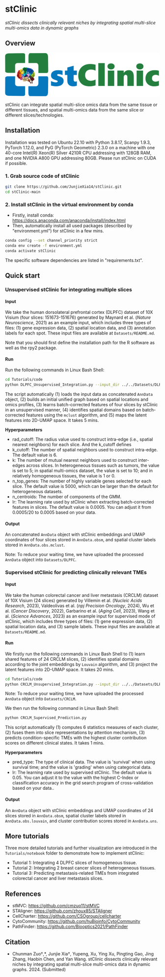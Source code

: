 # stClinic

*stClinic dissects clinically relevant niches by integrating spatial multi-slice multi-omics data in dynamic graphs*

## Overview

![image](https://github.com/JunjieXia14/stClinic/blob/main/image/stClinic_logo.png)

stClinic can integrate spatial multi-slice omics data from the same tissue or different tissues, and spatial multi-omics data from the same slice or different slices/technologies.

## Installation

Installation was tested on Ubuntu 22.10 with Python 3.8.17, Scanpy 1.9.3, PyTorch 1.12.0, and PyG (PyTorch Geometric) 2.3.0 on a machine with one 40-core Intel(R) Xeon(R) Silver 4210R CPU addressing with 128GB RAM, and one NVIDIA A800 GPU addressing 80GB. Please run stClinic on CUDA if possible.

### 1. Grab source code of stClinic

```bash
git clone https://github.com/JunjieXia14/stClinic.git
cd stClinic-main
```

### 2. Install stClinic in the virtual environment by conda

* Firstly, install conda: https://docs.anaconda.com/anaconda/install/index.html
* Then, automatically install all used packages (described by "environment.yml") for stClinic in a few mins.

```bash
conda config --set channel_priority strict
conda env create -f environment.yml
conda activate stClinic
```

The specific software dependencies are listed in "requirements.txt".

## Quick start

### Unsupervised stClinic for integrating multiple slices

#### Input

We take the human dorsolateral prefrontal cortex (DLPFC) dataset of 10X Visium (four slices: 151673-151676) generated by Maynard et al. (*Nature Neuroscience*, 2021) as an example input, which includes three types of files: (1) gene expression data, (2) spatial location data, and (3) annotation labels for each spot. These input files are available at `Datasets/README.md`.

Note that you should first define the installation path for the R software as well as the rpy2 package.

#### Run

Run the following commands in Linux Bash Shell:

```bash
cd Tutorials/code
python DLPFC_Unsupervised_Integration.py --input_dir ../../Datasets/DLPFC
```

The script automatically (1) loads the input data as concatenated `AnnData` object, (2) builds an initial unified graph based on spatial locations and omics profiles, (3) learns batch-corrected features of four slices by stClinic in an unsupervised manner, (4) identifies spatial domains based on batch-corrected features using the `mclust` algorithm, and (5) maps the latent features into 2D-UMAP space. It takes 5 mins.

**Hyperparameters**

* rad_cutoff: The radius value used to construct intra-edge (i.e., spatial nearest neighbors) for each slice. And the k_cutoff defines
* k_cutoff: The number of spatial neighbors used to construct intra-edge. The default value is 6.
* k: The number of mutual nearest neighbors used to construct inter-edges across slices. In heterogeneous tissues such as tumors, the value is set to 5; in spatial multi-omics dataset, the value is set to 10; and in relatively homogeneous tissues, the value is 1 or 0.
* n_top_genes: The number of highly variable genes selected for each slice. The default value is 5000, which can be larger than the default for heterogeneous datasets.
* n_centroids: The number of components of the GMM.
* lr: The learning rate used by stClinic when extracting batch-corrected features in slices. The default value is 0.0005. You can adjust it from 0.0005/20 to 0.0005 based on your data.

#### Output

An concatenated `AnnData` object with stClinic embeddings and UMAP coordinates of four slices stored in `AnnData.obsm`, and spatial cluster labels stored in `AnnData.obs.mclust`.

Note: To reduce your waiting time, we have uploaded the processed `AnnData` object into `Datasets/DLPFC`.

### Supervised stClinic for predicting clinically relevant TMEs

#### Input

We take the human colorectal cancer and liver metastasis (CRCLM) dataset of 10X Visium (24 slices) generated by Villemin et al. (*Nucleic Acids Research*, 2023), Valdeolivas et al. (*npj Precision Oncology*, 2024), Wu et al. (*Cancer Discovery*, 2022), Garbarino et al. (*Aging Cell*, 2023), Wang et al. (*Science Advances*, 2023) as an example input for supervised mode of stClinic, which includes three types of files: (1) gene expression data, (2) spatial location data, and (3) sample labels. These input files are available at `Datasets/README.md`.

#### Run

We firstly run the following commands in Linux Bash Shell to (1) learn shared features of 24 CRCLM slices, (2) identifies spatial domains according to the joint embeddings by `Louvain` algorithm, and (3) project the latent features into 2D-UMAP space. It takes 20 mins.

```bash
cd Tutorials/code
python CRCLM_Unsupervised_Integration.py --input_dir ../../Datasets/DLPFC
```

Note: To reduce your waiting time, we have uploaded the processed `AnnData` object into `Datasets/CRCLM`.

We then run the following command in Linux Bash Shell:

```bash
python CRCLM_Supervised_Prediction.py
```

This script automatically (1) computes 6 statistics measures of each cluster, (2) fuses them into slice representations by attention mechanism, (3) predicts condition-specific TMEs with the highest cluster contribution scores on different clinical states. It takes 1 mins.

**Hyperparameters**

* pred_type: The type of clinical data. The value is 'survival' when using survival time; and the value is 'grading' when using categorical data.
* lr: The learning rate used by supervised stClinic. The default value is 0.05. You can adjust it  to the value with the highest C-Index or classification accuracy in the grid search program of cross-validation based on your data..

#### Output

An `AnnData` object with stClinic embeddings and UMAP coordinates of 24 slices stored in `AnnData.obsm`, spatial cluster labels stored in `AnnData.obs.louvain`, and cluster contribution scores stored in `AnnData.uns`.

## More tutorials

Three more detailed tutorials and further visualization are introduced in the `Tutorials/notebook` folder to demonstrate how to implement stClinic:

* Tutorial 1: Integrating 4 DLPFC slices of homogeneous tissue.
* Tutorial 2: Integrating 2 breast cancer slices of heterogeneous tissues.
* Tutorial 3: Predicting metastasis-related TMEs from integrated colorectal cancer and liver metastasis slices.

## References

* stMVC: https://github.com/cmzuo11/stMVC
* STAligner: https://github.com/zhoux85/STAligner
* CellCharter: https://github.com/CSOgroup/cellcharter
* CytoCommunity: https://github.com/huBioinfo/CytoCommunity
* PathFinder: https://github.com/Biooptics2021/PathFinder

## Citation

* Chunman Zuo†,*, Junjie Xia†, Yupeng, Xu, Ying Xu, Pingting Gao, Jing Zhang,
  Haobin Chen, and Yan Wang. stClinic dissects clinically relevant niches by integrating spatial multi-slice multi-omics data in dynamic graphs. 2024. (Submitted)
